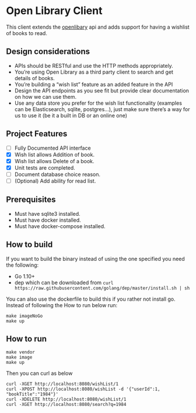 # Open Library Client
This client extends the [openlibary](https://openlibrary.org/dev/docs/api/search) api 
and adds support for having a wishlist of books to read.

## Design considerations
 - APIs should be RESTful and use the HTTP methods appropriately.
 - You’re using Open Library as a third party client to search and get details of books.
 - You’re building a “wish list” feature as an added feature in the API
 - Design the API endpoints as you see fit but provide clear documentation on how we can
use them.
 - Use any data store you prefer for the wish list functionality (examples can be
Elasticsearch, sqlite, postgres...), just make sure there’s a way for us to use it (be it a
built in DB or an online one)

## Project Features
 - [ ] Fully Documented API interface
 - [X] Wish list allows Addition of book.
 - [X] Wish list allows Delete of a book.
 - [X] Unit tests are completed.
 - [ ] Document database choice reason.
 - [ ] (Optional) Add ability for read list.
 
## Prerequisites
 - Must have sqlite3 installed.
 - Must have docker installed.
 - Must have docker-compose installed.

## How to build
If you want to build the binary instead of using the one specified you need the following:
 - Go 1.10+
 - dep which can be downloaded from `curl https://raw.githubusercontent.com/golang/dep/master/install.sh | sh`

You can also use the dockerfile to build this if you rather not install go. 
Instead of following the How to run below run:
```
make imageNoGo
make up
```

## How to run
```$xslt
make vendor
make image
make up
```
Then you can curl as below
```$xslt
curl -XGET http://localhost:8080/wishList/1
curl -XPOST http://localhost:8080/wishList -d '{"userId":1, "bookTitle":"1984"}'
curl -XDELETE http://localhost:8080/wishList/1
curl -XGET http://localhost:8080/search?q=1984
```
